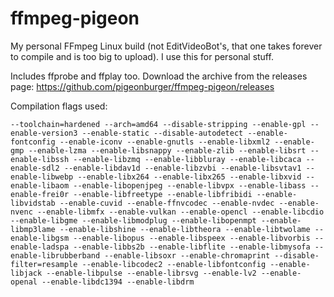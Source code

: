 # ffmpeg-pigeon
My personal FFmpeg Linux build (not EditVideoBot's, that one takes forever to compile and is too big to upload). I use this for personal stuff.

Includes ffprobe and ffplay too. Download the archive from the releases page: https://github.com/pigeonburger/ffmpeg-pigeon/releases

Compilation flags used:

```
--toolchain=hardened --arch=amd64 --disable-stripping --enable-gpl --enable-version3 --enable-static --disable-autodetect --enable-fontconfig --enable-iconv --enable-gnutls --enable-libxml2 --enable-gmp --enable-lzma --enable-libsnappy --enable-zlib --enable-libsrt --enable-libssh --enable-libzmq --enable-libbluray --enable-libcaca --enable-sdl2 --enable-libdav1d --enable-libzvbi --enable-libsvtav1 --enable-libwebp --enable-libx264 --enable-libx265 --enable-libxvid --enable-libaom --enable-libopenjpeg --enable-libvpx --enable-libass --enable-frei0r --enable-libfreetype --enable-libfribidi --enable-libvidstab --enable-cuvid --enable-ffnvcodec --enable-nvdec --enable-nvenc --enable-libmfx --enable-vulkan --enable-opencl --enable-libcdio --enable-libgme --enable-libmodplug --enable-libopenmpt --enable-libmp3lame --enable-libshine --enable-libtheora --enable-libtwolame --enable-libgsm --enable-libopus --enable-libspeex --enable-libvorbis --enable-ladspa --enable-libbs2b --enable-libflite --enable-libmysofa --enable-librubberband --enable-libsoxr --enable-chromaprint --disable-filter=resample --enable-libcodec2 --enable-libfontconfig --enable-libjack --enable-libpulse --enable-librsvg --enable-lv2 --enable-openal --enable-libdc1394 --enable-libdrm
```
